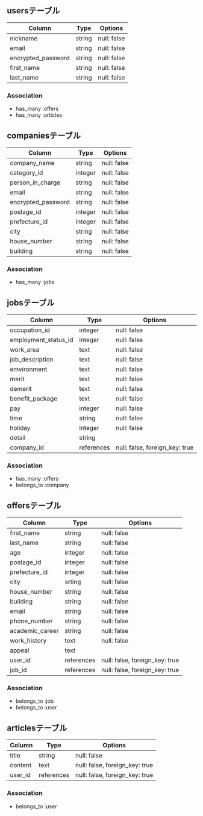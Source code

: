 ## usersテーブル

| Column             | Type       | Options     |
| ------------------ | ---------- | ----------- |
| nickname           | string     | null: false |
| email              | string     | null: false |
| encrypted_password | string     | null: false |
| first_name         | string     | null: false |
| last_name          | string     | null: false |

### Association
- has_many :offers
- has_many :articles



## companiesテーブル

| Column             | Type       | Options     |
| ------------------ | ---------- | ----------- |
| company_name       | string     | null: false |
| category_id        | integer    | null: false |
| person_in_charge   | string     | null: false |
| email              | string     | null: false |
| encrypted_password | string     | null: false |
| postage_id         | integer    | null: false |
| prefecture_id      | integer    | null: false |
| city               | string     | null: false |
| house_number       | string     | null: false |
| building           | string     | null: false |

### Association
- has_many :jobs



## jobsテーブル

| Column               | Type       | Options                        |
| -------------------- | ---------- | ------------------------------ |
| occupation_id        | integer    | null: false                    |
| employment_status_id | integer    | null: false                    |
| work_area            | text       | null: false                    |
| job_description      | text       | null: false                    |
| emvironment          | text       | null: false                    |
| merit                | text       | null: false                    |
| demerit              | text       | null: false                    |
| benefit_package      | text       | null: false                    |
| pay                  | integer    | null: false                    |
| time                 | string     | null: false                    |
| holiday              | integer    | null: false                    |
| detail               | string     |                                |
| company_id           | references | null: false, foreign_key: true |


### Association
- has_many :offers
- belongs_to :company



## offersテーブル

| Column          | Type       | Options                        |
| --------------- | ---------- | ------------------------------ |
| first_name      | string     | null: false                    |
| last_name       | string     | null: false                    |
| age             | integer    | null: false                    |
| postage_id      | integer    | null: false                    |
| prefecture_id   | integer    | null: false                    |
| city            | srting     | null: false                    |
| house_number    | string     | null: false                    |
| building        | string     | null: false                    |
| email           | string     | null: false                    |
| phone_number    | string     | null: false                    |
| academic_career | string     | null: false                    |
| work_history    | text       | null: false                    |
| appeal          | text       |                                |
| user_id         | references | null: false, foreign_key: true |
| job_id          | references | null: false, foreign_key: true |

### Association
- belongs_to :job
- belongs_to :user



## articlesテーブル

| Column  | Type       | Options                        |
| ------- | ---------- | ------------------------------ |
| title   | string     | null: false                    |
| content | text       | null: false, foreign_key: true |
| user_id | references | null: false, foreign_key: true |


### Association
- belongs_to :user
